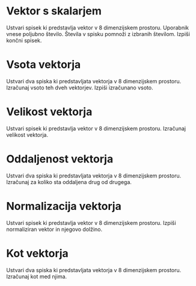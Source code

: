 # Vektor s skalarjem
Ustvari spisek ki predstavlja vektor v 8 dimenzijskem prostoru. Uporabnik vnese poljubno število.
Števila v spisku pomnoži z izbranih številom.
Izpiši končni spisek.

# Vsota vektorja
Ustvari dva spiska ki predstavljata vektorja v 8 dimenzijskem prostoru. Izračunaj vsoto teh dveh vektorjev.
Izpiši izračunano vsoto.

# Velikost vektorja
Ustvari spisek ki predstavlja vektor v 8 dimenzijskem prostoru.
Izračunaj velikost vektorja.

# Oddaljenost vektorja
Ustvari dva spiska ki predstavljata vektorja v 8 dimenzijskem prostoru.
Izračunaj za koliko sta oddaljena drug od drugega.

# Normalizacija vektorja
Ustvari spisek ki predstavlja vektor v 8 dimenzijskem prostoru.
Izpiši normaliziran vektor in njegovo dolžino.

# Kot vektorja
Ustvari dva spiska ki predstavljata vektorja v 8 dimenzijskem prostoru. Izračunaj kot med njima.
